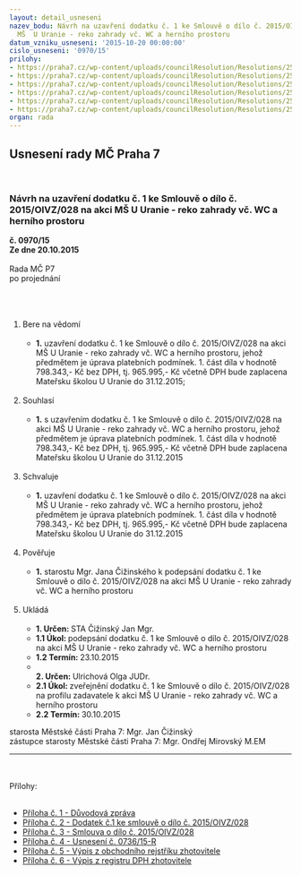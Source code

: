 ```yaml
---
layout: detail_usneseni
nazev_bodu: Návrh na uzavření dodatku č. 1 ke Smlouvě o dílo č. 2015/OIVZ/028 na akci
  MŠ  U Uranie - reko zahrady vč. WC a herního prostoru
datum_vzniku_usneseni: '2015-10-20 00:00:00'
cislo_usneseni: '0970/15'
prilohy:
- https://praha7.cz/wp-content/uploads/councilResolution/Resolutions/25879/67-15-1._d%c5%afvodov%c3%a1_zpr%c3%a1va.doc
- https://praha7.cz/wp-content/uploads/councilResolution/Resolutions/25879/67-15-2._dodatek_%c4%8d._1_ms_u_uranie.doc
- https://praha7.cz/wp-content/uploads/councilResolution/Resolutions/25879/67-15-3._-_smlouva_o_d%c3%adlo.doc
- https://praha7.cz/wp-content/uploads/councilResolution/Resolutions/25879/970_15_pril4.doc
- https://praha7.cz/wp-content/uploads/councilResolution/Resolutions/25879/67-15-5._v%c3%bdpis_z_or.pdf
- https://praha7.cz/wp-content/uploads/councilResolution/Resolutions/25879/67-15-6.__registr_pl%c3%a1tc%c5%af_dph.pdf
organ: rada
---
```

<div id="ucUsn_pList" class="usn">
	<span><h2>Usnesení rady MČ Praha 7 </h2>
<br></span><div class="standBody">
<span><h3>Návrh na uzavření dodatku č. 1 ke Smlouvě o dílo č. 2015/OIVZ/028 na akci MŠ  U Uranie - reko zahrady vč. WC a herního prostoru</h3></span><div class="center">
		<strong>č. 0970/15</strong><br>
	</div>
<div class="center">
		<strong>Ze dne 20.10.2015</strong><br><br>
	</div>Rada MČ P7<br>po projednání<br><br><br><ol>
<br><li>Bere na vědomí <br><ul>
<br><li>
<strong>1.</strong> uzavření dodatku č. 1 ke Smlouvě o dílo č. 2015/OIVZ/028 na akci MŠ U Uranie - reko zahrady vč. WC a herního prostoru, jehož předmětem je úprava platebních podmínek. 1. část díla v hodnotě 798.343,- Kč bez DPH, tj. 965.995,- Kč včetně DPH bude zaplacena Mateřsku školou U Uranie do 31.12.2015; </li>
</ul>
<br>
</li>
<li>Souhlasí <br><ul>
<br><li>
<strong>1.</strong> s uzavřením dodatku č. 1 ke Smlouvě o dílo č. 2015/OIVZ/028 na akci MŠ U Uranie - reko zahrady vč. WC a herního prostoru, jehož předmětem je úprava platebních podmínek. 1. část díla v hodnotě 798.343,- Kč bez DPH, tj. 965.995,- Kč včetně DPH bude zaplacena Mateřsku školou U Uranie do 31.12.2015 </li>
</ul>
<br>
</li>
<li>Schvaluje <br><ul>
<br><li>
<strong>1.</strong> uzavření dodatku č. 1 ke Smlouvě o dílo č. 2015/OIVZ/028 na akci MŠ U Uranie - reko zahrady vč. WC a herního prostoru, jehož předmětem je úprava platebních podmínek. 1. část díla v hodnotě 798.343,- Kč bez DPH, tj. 965.995,- Kč včetně DPH bude zaplacena Mateřsku školou U Uranie do 31.12.2015 </li>
</ul>
<br>
</li>
<li>Pověřuje <br><ul>
<br><li>
<strong>1.</strong> starostu Mgr. Jana Čižinského k podepsání dodatku č. 1 ke Smlouvě o dílo č. 2015/OIVZ/028 na akci MŠ U Uranie - reko zahrady vč. WC a herního prostoru </li>
</ul>
<br>
</li>
<li>Ukládá <br><ul>
<br><li>
<strong>1. Určen: </strong>STA Čižinský Jan Mgr. <br>
</li>
<li>
<strong>1.1 Úkol: </strong>podepsání dodatku č. 1 ke Smlouvě o dílo č. 2015/OIVZ/028 na akci MŠ U Uranie - reko zahrady vč. WC a herního prostoru <br>
</li>
<li>
<strong>1.2 Termín: </strong>23.10.2015 <br>
</li>
<li>
<strong><br>2. Určen: </strong>Ulrichová Olga JUDr. <br>
</li>
<li>
<strong>2.1 Úkol: </strong>zveřejnění dodatku č. 1 ke Smlouvě o dílo č. 2015/OIVZ/028 na profilu zadavatele k akci MŠ U Uranie - reko zahrady vč. WC a herního prostoru <br>
</li>
<li>
<strong>2.2 Termín: </strong>30.10.2015</li>
</ul>
</li>
</ol>starosta Městské části Praha 7: Mgr. Jan Čižinský<br>zástupce starosty Městské části Praha 7: Mgr. Ondřej Mirovský M.EM <br><hr>
<br><br>Přílohy: <br><ul>
<br><li>
<a href="/zdroj.aspx?typ=4&amp;id=67230&amp;sh=-993174731" target="_blank" title="Odkaz na soubor - 25,5 kB - nové okno">Příloha č. 1 - Důvodová zpráva</a> <br>
</li>
<li>
<a href="/zdroj.aspx?typ=4&amp;id=67231&amp;sh=-993140907" target="_blank" title="Odkaz na soubor - 39 kB - nové okno">Příloha č. 2 - Dodatek č.1 ke smlouvě o dílo č. 2015/OIVZ/028 </a><br>
</li>
<li>
<a href="/zdroj.aspx?typ=4&amp;id=67232&amp;sh=-993246347" target="_blank" title="Odkaz na soubor - 282 kB - nové okno">Příloha č. 3 - Smlouva o dílo č. 2015/OIVZ/028 </a><br>
</li>
<li>
<a href="/zdroj.aspx?typ=4&amp;Id=67312&amp;sh=-160237291" target="_blank" title="Odkaz na soubor - 40 kB - nové okno">Příloha č. 4 - Usnesení č. 0736/15-R </a><br>
</li>
<li>
<a href="/zdroj.aspx?typ=4&amp;id=67234&amp;sh=-993309771" target="_blank" title="Odkaz na soubor - 187,8 kB - nové okno">Příloha č. 5 - Výpis z obchodního rejstříku zhotovitele</a> <br>
</li>
<li>
<a href="/zdroj.aspx?typ=4&amp;id=67235&amp;sh=-993275947" target="_blank" title="Odkaz na soubor - 105,7 kB - nové okno">Příloha č. 6 - Výpis z registru DPH zhotovitele</a> </li>
</ul>
</div>
</div>
